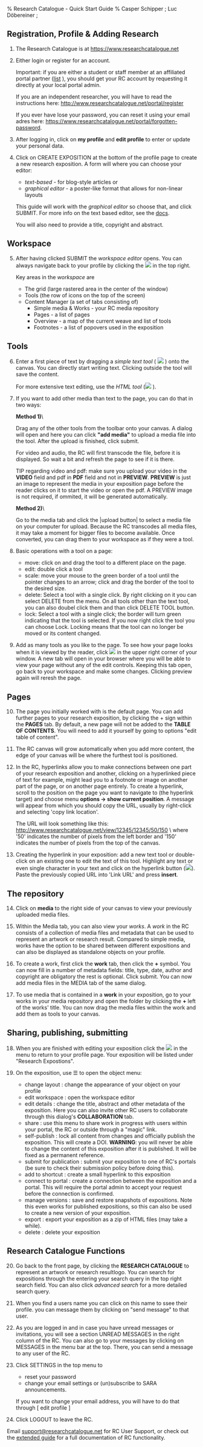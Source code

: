 % Research Catalogue - Quick Start Guide
% Casper Schipper ; Luc Döbereiner ; 

<div class="container">
<div class="body">

## Registration, Profile & Adding Research

1. The Research Catalogue is at <https://www.researchcatalogue.net>

2. Either login or register for an account. 

   Important: if you are either a student or staff member at an affiliated portal partner
   ([list](https://societyforartisticresearch.org/about/institutional-members/) ),
   you should get your RC account by requesting it directly at your
   local portal admin.
   
   If you are an independent researcher, you will have to read the instructions here: 
   <http://www.researchcatalogue.net/portal/register>
   
   If you ever have lose your password, you can reset it using your email adres here:
   <https://www.researchcatalogue.net/portal/forgotten-password>.
   

3. After logging in, click on **my profile** and **edit profile** to
   enter or update your personal data.

4. Click on <span class="rc-button">CREATE EXPOSITION</span> at the
   bottom of the profile page to create a new research exposition. A
   form will where you can choose your editor: 
   * *text-based* - for blog-style articles or
   * *graphical editor* - a poster-like format that allows for
     non-linear layouts
   
   This guide will work with the *graphical editor* so choose that,
   and click <span class="rc-button">SUBMIT</span>. For more info on
   the text based editor, see the
   [docs](https://guide.researchcatalogue.net/#text-based-editor).
   
   You will also need to provide a title, copyright and
   abstract. 
    
   

## Workspace

5. After having clicked <span class="rc-button">SUBMIT</span> the
   *workspace editor* opens. You can always navigate back to your
   profile by clicking the <img class="inline-icon"
   src="img/profile-icon.png"> in the top right.
   
   Key areas in the *workspace* are
   - The grid (large rastered area in the center of the window)
   - Tools (the row of icons on the top of the screen)
   - Content Manager (a set of tabs consisting of)
	 * Simple media & Works - your RC media repository
	 * Pages - a list of pages
	 * Overview - a map of the current weave and list of tools
	 * Footnotes - a list of popovers used in the exposition
	 
## Tools

6. Enter a first piece of text by dragging a *simple text tool* ( <img src="img/text-tool-icon.png" class="inline-icon"> ) onto the
   canvas.  You can directly start writing text. Clicking outside the
   tool will save the content. 
   
   For more extensive text editing, use the *HTML tool* (<img src="img/html-tool-icon.png" class="inline-icon"> ).
   
7. If you want to add other media than text to the page, you can do
    that in two ways: 
	
	__Method 1)__\
	
	Drag any of the other tools from
    the toolbar onto your canvas. A dialog will open and here you can
    click __"add media"__ to upload a media file into the tool.  After the upload is
    finished, click <span class="rc-button">submit</span>. 
	
	For video and audio, the RC will first transcode the file, before it is displayed.
	So wait a bit and refresh the page to see if it is there.
	
	TIP regarding video and pdf: make sure you upload your video in
    the **VIDEO** field and pdf in **PDF** field and not in
    **PREVIEW**. **PREVIEW** is just an image to represent the media
    in your exposition page before the reader clicks on it to start
    the video or open the pdf. A PREVIEW image is not required, if
    ommited, it will be generated automatically.
	
	__Method 2)__\
	
	Go to the media tab and click the |upload button| to
	select a media file on your computer for upload. Because the RC
	transcodes all media files, it may take a moment for bigger files
	to become available. Once converted, you can drag them to your
	workspace as if they were a tool.

8. Basic operations with a tool on a page:
   - move: click on and drag the tool to a different place on the
     page.
   - edit: double click a tool
   - scale: move your mouse to the green border of a tool until the
     pointer changes to an arrow; click and drag the border of the
     tool to the desired size.
   - delete: Select a tool with a single click. By right clicking on
     it you can select DELETE from the menu.  On all tools other than
     the text tool, you can also doubel click them and than click
      <span class="rc-button">DELETE TOOL</span> button.
   - lock: Select a tool with a single click; the border will turn
     green indicating that the tool is selected. If you now right
     click the tool you can choose Lock.  Locking means that the tool
     can no longer be moved or its content changed.
	 
9. Add as many tools as you like to the page. To see how your page
   looks when it is viewed by the reader, click <img
   src="img/preview-icon.png" class="inline-icon"> in the upper right
   corner of your window. A new tab will open in your browser where
   you will be able to view your page without any of the edit
   controls. Keeping this tab open, go back to your workspace and make
   some changes. Clicking preview again will reresh the page.
 

## Pages

10. The page you initially worked with is the default page. You can
	add further pages to your research exposition, by clicking the +
	sign within the __PAGES__ tab. By default, a new page will not be
	added to the __TABLE OF CONTENTS__.  You will need to add it yourself
	by going to options "edit table of content".

11. The RC canvas will grow automatically when you add more content, 
    the edge of your canvas will be where the furthest tool is positioned. 
	
12. In the RC, hyperlinks allow you to make connections between one
    part of your research exposition and another, clicking on a
    hyperlinked piece of text for example, might lead you to a
    footnote or image on another part of the page, or on another page
    entirely. To create a hyperlink, scroll to the position on the
    page you want to navigate to (the hyperlink target) and choose
    menu __options -> show current position__. A message will
    appear from which you should copy the URL, usually by right-click
    and selecting 'copy link location'.
	
	The URL will look something like this:
    http://www.researchcatalogue.net/view/12345/12345/50/150 \ where
    '50' indicates the number of pixels from the left border and '150'
    indicates the number of pixels from the top of the canvas.
	
13. Creating the hyperlink in your exposition: add a new text tool or
    double-click on an existing one to edit the text of this
    tool. Highlight any text or even single character in your text and
    click on the hyperlink button 
	(<img src="img/chain-icon.png"
    class="inline-icon">). Paste the previously copied URL into
    'Link URL' and press __insert__.
	
## The repository

14. Click on __media__ to the right side of your canvas to view your
    previously uploaded media files.

15. Within the Media tab, you can also view your *works*.  A *work* in
	the RC consists of a collection of media files and metadata that can be used
	to represent an artwork or research result. Compared to
	simple media, works have the option to be shared between different
	expositions and can also be displayed as standalone objects on
	your profile.
	
16. To create a work, first click the __work__ tab, then click the __+__
	symbol.  You can now fill in a number of metadata fields: title,
	type, date, author and copyright are obligatory the rest is
	optional.  Click submit. You can now add media files in the MEDIA
	tab of the same dialog.

17. To use media that is contained in a __work__ in your exposition,
    go to your works in your media repository and open the folder by
    clicking the __+__ left of the works' title.  You can now drag the
    media files within the work and add them as tools to your canvas.


## Sharing, publishing, submitting

18. When you are finished with editing your exposition click the <img
    class="inline-icon" src="img/profile-icon.png"> in the menu to
    return to your profile page.  Your exposition will be listed under
    "Research Expostions".
	
19. On the exposition, use <span class="bigger-text">☰</span> to open the object menu:
    - change layout : change the appearance of your object on your
      profile
	- edit workspace : open the workspace editor
	- edit details : change the title, abstract and other metadata of
	  the exposition. Here you can also invite other RC users to collaborate
	  through this dialog's __COLLABORATION__ tab.
	- share : use this menu to share work in progress with users
      within your portal, the RC or outside through a "magic" link.
	- self-publish : lock all content from changes and officially
      publish the exposition. This will create a DOI. __WARNING__: you
      will never be able to change the content of this exposition after it is published.
	  It will be fixed as a permanent reference.
	- submit for publication : submit your exposition to one of RC's
      portals (be sure to check their submission policy before doing
      this).
	- add to shortcut : create a small hyperlink to this exposition
	- connect to portal : create a connection between the exposition
      and a portal. This will require the portal admin to accept your
      request before the connection is confirmed.
	- manage versions : save and restore snapshots of
      expositions. Note this even works for published expositions, so
      this can also be used to create a new version of your
      exposition.
	- export : export your exposition as a zip of HTML files (may take
      a while).
	- delete : delete your exposition

## Research Catalogue Functions
	
20. Go back to the front page, by clicking the __RESEARCH CATALOGUE__
	to represent an artwork or research resultlogo.
    You can search for expositions through the entering your search
    query in the top right search field. You can also click *advanced
	search* for a more detailed search query.

21. When you find a users name you can click on this name to ssee
	their profile.  you can message them by clicking on "send message"
	to that user.
	
22. As you are logged in and in case you have unread messages or
	invitations, you will see a section UNREAD MESSAGES in the right
	column of the RC.  You can also go to your messages by clicking on
	MESSAGES in the menu bar at the top. There, you can send a message to
	any user of the RC.

23. Click SETTINGS in the top menu to
    - reset your password
	- change your email settings or (un)subscribe to SARA
      announcements.
	
	If you want to change your email address, you will have to do that
    through [ edit profile ]
	  
24. Click LOGOUT to leave the RC. 

Email [support@researchcatalogue.net](mailto:support@researchcatalogue.net) for RC User Support, or check out the [extended guide](guide.researchcatalogue.net) for a full documentation of RC functionality.
	  
</div>
</div>
